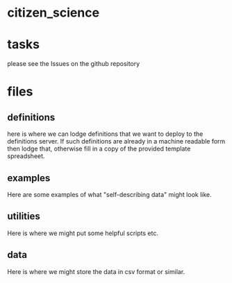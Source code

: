 # citizen_science

# tasks
please see the Issues on the github repository

# files

## definitions
here is where we can lodge definitions that we want to deploy to the definitions server.  If such definitions are already in a machine readable form then lodge that, otherwise fill in a copy of the provided template spreadsheet.

## examples
Here are some examples of what "self-describing data" might look like.

## utilities
Here is where we might put some helpful scripts etc. 

## data
Here is where we might store the data in csv format or similar.
